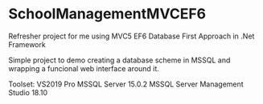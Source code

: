 # SchoolManagementMVCEF6
Refresher project for me using MVC5 EF6 Database First Approach in .Net Framework

Simple project to demo creating a database scheme in MSSQL and wrapping a funcional web interface around it.

Toolset:
VS2019 Pro
MSSQL Server 15.0.2
MSSQL Server Management Studio 18.10

